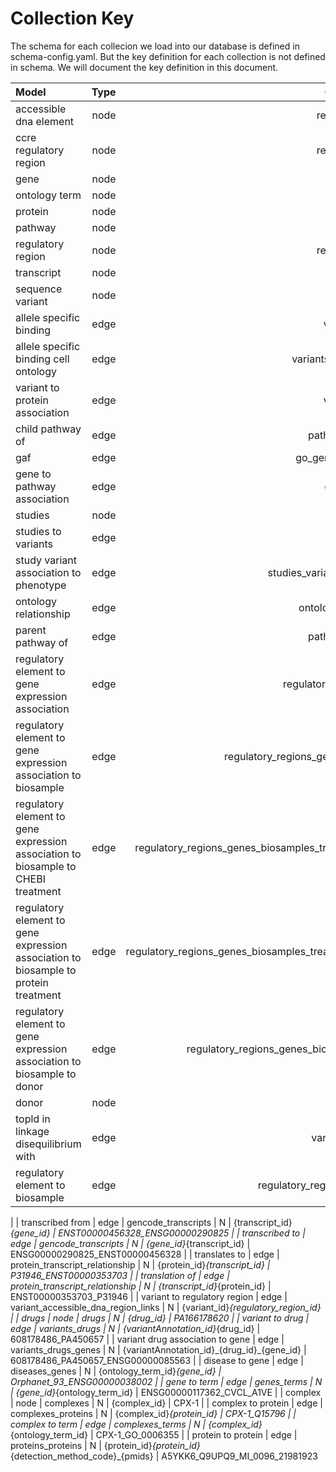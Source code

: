 # Collection Key

The schema for each collecion we load into our database is defined in schema-config.yaml. But the key definition for each collection is not defined in schema. We will document the key definition in this document.

| Model                                             | Type | Collection name                     | Hashed | Key format | Example |
| :------------------------------------------------ | ---: | ----------------------------------: | -----: | ---------: | ----: |
| accessible dna element                             | node | regulatory_regions              | N | accessible_dna_element_{chr}\_{start}\_{end}\_{assembly} | chr1_778381_779150_GRCh38 |
| ccre regulatory region                            | node | regulatory_regions   | N | {candidate_cis_regulatory_element_id} | EH38E2776516 |
| gene                                              | node | genes                               | N | {Ensembl_id}{optinal suffix _PAR_Y} | ENSG00000197976 or ENSG00000197976_PAR_Y|
| ontology term                                     | node | ontology_terms                      | N | {ontology}_{id} | EFO_0001086 |
| protein                                           | node | proteins                            | N | {Uniprot_id} | P31946 |
| pathway                                           | node | pathways                            | N | {reactome_id} | R-HSA-109581 |
| regulatory region                                 | node | regulatory_regions                  | N | {class_name}\_{chr}\_{start}\_{end}\_{assembly} | enhancer_chr1_827140_827667_GRCh38 |
| transcript                                        | node | transcripts                         | N |  {Ensembl_id}{optinal suffix _PAR_Y} | ENST00000313871 or ENST00000313871_PAR_Y |
| sequence variant                                  | node | variants                            | Y | {chr}_{start}\_{ref_seq}\_{alt_seq}\_{assembly} | 20_9567040_T_G_GRCh38 |
| allele specific binding   | edge | variants_proteins               | N | {variant_id}\_{uniprot_id}|
| allele specific binding cell ontology   | edge | variants_proteins_terms |  N  | {variant_id}\_{uniprot_id}\_{cell_name} |
| variant to protein association   |  edge  |  variants_proteins  |  N  |  {variant_id}\_{uniprot_id}\_{source}  |  45680fb8f0bb29a0f0d19fa5fa73eb603d15956b841bc3813ad6f5ecc5c3039d_P09110_UKB |
| child pathway of                                 | edge | pathways_pathways                   | N | {pathway_id}_{pathway_id} | R-HSA-109581_R-HSA-109606 |
| gaf                                               | edge | go_gene_product_links               | Y | {annotation_dict}  |
| gene to pathway association                       | edge | genes_pathways                      | N | {gene_id}_{pathway_id} | ENSG00000000419_R-HSA-162699 |
| studies       | node | studies                  | N | {study_id} |
| studies to variants       | edge | studies_variants                  | Y | {study_id}\_{variant_id} |
| study variant association to phenotype       | edge | studies_variants_phenotypes                  | Y | {study_id}\_{variant_id}\_{ontology_term_id} |
| ontology relationship                             | edge | ontology_relationships              | N | {from_node}\_{predicate}\_{to_node} | obo:GO_0000001_01:rdf-schema.subClassOf_obo:GO_0048308 |
| parent pathway of                                 | edge | pathways_pathways                   | N | {pathway_id}_{pathway_id} | R-HSA-109581_R-HSA-109606 |
| regulatory element to gene expression association | edge | regulatory_regions_genes                      | N | {regulatory_region_id}_{gene id}_{file_accesion} | enhancer_chr1_827140_827667_GRCh38_ENSG00000187634_ENCFF712SUP |
| regulatory element to gene expression association to biosample | edge | regulatory_regions_genes_biosamples  | N | {regulatory_region_id}_{gene id}_{file_accesion}_{biosample_ontology_term_id} | promoter_chr1_778390_779142_GRCh38_ENSG00000225880_ENCFF617FJH_EFO_0001203 |
| regulatory element to gene expression association to biosample to CHEBI treatment | edge | regulatory_regions_genes_biosamples_treatments_CHEBI | N | {regulatory_region_id}_{gene id}_{file_accesion}_{treatment_ontology_term_id} | promoter_chr1_778390_779142_GRCh38_ENSG00000225880_ENCFF617FJH_CHEBI_23965 |
| regulatory element to gene expression association to biosample to protein treatment | edge | regulatory_regions_genes_biosamples_treatments_proteins | N | {regulatory_region_id}_{gene id}_{file_accesion}_{treatment_protein_id} | intergenic_chr1_633776_634276_GRCh38_ENSG00000225880_ENCFF728HSS_P60568 |
| regulatory element to gene expression association to biosample to donor | edge | regulatory_regions_genes_biosamples_donors | N | {regulatory_region_id}_{gene id}_{file_accesion}_{donor_id} | promoter_chr1_827209_827840_GRCh38_ENSG00000225880_ENCFF617FJH_ENCDO000AAE |
| donor |    node |  donors |  N | {donor_id} | ENCDO000AAE|
| topld in linkage disequilibrium with              | edge | variant_correlations                | Y | {ancestry}{chr}{uniq_id_snp1}{uniq_id_snp2}{assembly}|
| regulatory element to biosample  | edge |  regulatory_regions_biosamples  | N  | {regulatory_region_id}\_{file_accesion}\_{biosample_ontology_term_id}  |   MPRA_chr1_632980_633180_GRCh38_ENCFF802FUV_EFO_0002067
 |
| transcribed from                                  | edge | gencode_transcripts                 | N | {transcript_id}_{gene_id} | ENST00000456328_ENSG00000290825 |
| transcribed to                                    | edge | gencode_transcripts                 | N | {gene_id}_{transcript_id} | ENSG00000290825_ENST00000456328 |
| translates to                                     | edge | protein_transcript_relationship     | N | {protein_id}_{transcript_id} | P31946_ENST00000353703 |
| translation of                                    | edge | protein_transcript_relationship     | N | {transcript_id}_{protein_id} | ENST00000353703_P31946 |
| variant to regulatory region      | edge | variant_accessible_dna_region_links | N | {variant_id}_{regulatory_region_id} |
| drugs      | node | drugs | N | {drug_id} | PA166178620  |
| variant to drug      | edge | variants_drugs | N | {variantAnnotation_id}_{drug_id} | 608178486_PA450657 |
| variant drug association to gene    | edge   | variants_drugs_genes  | N | {variantAnnotation_id}\_{drug_id}\_{gene_id}   |  608178486_PA450657_ENSG00000085563  |
| disease to gene                   | edge | diseases_genes     | N | {ontology_term_id}_{gene_id}   | Orphanet_93_ENSG00000038002  |
| gene to term         | edge | genes_terms    | N | {gene_id}_{ontology_term_id} | ENSG00000117362_CVCL_A1VE   |
| complex   | node  | complexes | N | {complex_id}  |   CPX-1  |
| complex to protein |  edge  |  complexes_proteins  | N |  {complex_id}_{protein_id} | CPX-1_Q15796  |
| complex to term |  edge  |   complexes_terms  | N  |  {complex_id}_{ontology_term_id}  |  CPX-1_GO_0006355  |
| protein to protein  | edge | proteins_proteins   | N | {protein_id}_{protein_id}_{detection_method_code}_{pmids} | A5YKK6_Q9UPQ9_MI_0096_21981923
